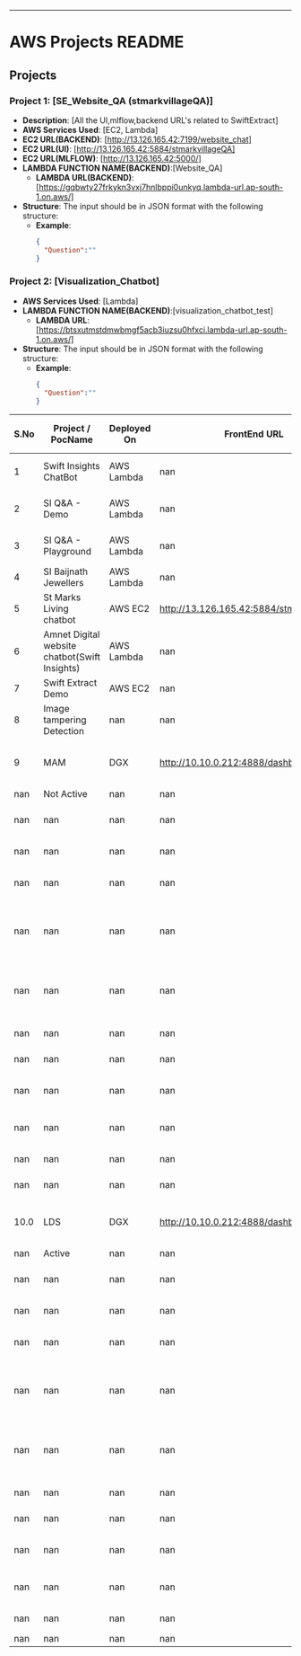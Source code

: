 ---
# AWS Projects README

## Projects

### Project 1: [SE_Website_QA (stmarkvillageQA)]
- **Description**: [All the UI,mlflow,backend URL's related to SwiftExtract]
- **AWS Services Used**: [EC2, Lambda]
- **EC2 URL(BACKEND)**: [http://13.126.165.42:7199/website_chat]
- **EC2 URL(UI)**: [http://13.126.165.42:5884/stmarkvillageQA]
- **EC2 URL(MLFLOW)**: [http://13.126.165.42:5000/]
- **LAMBDA FUNCTION NAME(BACKEND)**:[Website_QA]
  - **LAMBDA URL(BACKEND)**: [https://gqbwty27frkykn3vxj7hnlbppi0unkyq.lambda-url.ap-south-1.on.aws/]
- **Structure**: The input should be in JSON format with the following structure:
  - **Example**:
    ```json
    {
      "Question":""
    }
    ```

### Project 2: [Visualization_Chatbot] 
- **AWS Services Used**: [Lambda]
- **LAMBDA FUNCTION NAME(BACKEND)**:[visualization_chatbot_test]
  - **LAMBDA URL**: [https://btsxutmstdmwbmgf5acb3iuzsu0hfxci.lambda-url.ap-south-1.on.aws/]
- **Structure**: The input should be in JSON format with the following structure:
  - **Example**:
    ```json
    {
      "Question":""
    }
    ```


| S.No | Project / PocName | Deployed On | FrontEnd URL | Description | BackEnd URL | MLFLOW URL | Status | OpenSource/ 3rd Party API | Remarks |
| --- | --- | --- | --- | --- | --- | --- | --- | --- | --- |
| 1 | Swift Insights ChatBot | AWS Lambda | nan | nan | https://st2rqlvrnub57t52ahnze5sn3y0mqnlh.lambda-url.ap-south-1.on.aws/ | nan | Active | OPENAI - GPT 3.5 Turbo | nan |
| 2 | SI Q&A - Demo | AWS Lambda | nan | nan | https://btsxutmstdmwbmgf5acb3iuzsu0hfxci.lambda-url.ap-south-1.on.aws/ | http://43.204.54.237:8081/ | Active | OPENAI - GPT 3.5 Turbo | used in newdevapp.swiftinsights.ai |
| 3 | SI Q&A - Playground | AWS Lambda | nan | nan | https://iejf46tynfiuydxbhw5iifvs340jnwbm.lambda-url.ap-south-1.on.aws/ | http://43.204.54.237:8081/ | Active | OPENAI - GPT 3.5 Turbo | used in dsapp.swiftinsights.ai |
| 4 | SI Baijnath Jewellers | AWS Lambda | nan | nan | nan | nan | nan | nan | nan |
| 5 | St Marks Living chatbot | AWS EC2 | http://13.126.165.42:5884/stmarkvillageQA | nan | http://13.126.165.42:7199/website_chat | http://13.126.165.42:5000/ | Not Active | nan | on demand |
| 6 | Amnet Digital website chatbot(Swift Insights) | AWS Lambda | nan | nan | https://4vo6otqcd6qgqrpkl6pig6rmxe0vnxik.lambda-url.ap-south-1.on.aws/ | nan | Active | Runpod | used in www.swiftinsights.ai/ |
| 7 | Swift Extract Demo | AWS EC2 | nan | nan | nan | nan | nan | nan | nan |
| 8 | Image tampering Detection | nan | nan | nan | nan | nan | nan | nan | nan |
| 9 | MAM | DGX | http://10.10.0.212:4888/dashboard | Downscale input video resolution to 416*416 | http://10.10.0.212:6996/get_video/
 | nan | Not Active | nan | nan |
| nan | nan | nan | nan | Product and background detection | http://10.10.0.212:8006/infer | nan | Not Active | nan | nan |
| nan | nan | nan | nan | Athlete detection  | http://10.10.0.212:8099/get_faces/ | nan | Not Active | nan | nan |
| nan | nan | nan | nan | Display People present in Image DB | http://10.10.0.212:8222/get_img_db/ | nan | Not Active | nan | nan |
| nan | nan | nan | nan | Add person image to screen  and verify input images | http://10.10.0.212:8199/get_face_bbox/ | nan | Not Active | nan | nan |
| nan | nan | nan | nan | Match the input images with existing image db and store to db | http://10.10.0.212:8024/verify_store/ | nan | Not Active | nan | nan |
| nan | nan | nan | nan | Delete face in db | http://10.10.0.212:8979/del_face/ | nan | Not Active | nan | nan |
| nan | nan | nan | nan | Video Summarization | http://10.10.0.212:8005/process_video/ | nan | Not Active | nan | nan |
| nan | nan | nan | nan | Club responses from all apis | http://10.10.0.212:9022/club_responses/ | nan | Not Active | nan | nan |
| nan | nan | nan | nan | Update new videos meta data | http://10.10.0.212:8520/update_db/ | nan | Not Active | nan | nan |
| nan | nan | nan | nan | View videos meta info | http://10.10.0.212:8963/get_view_details/ | nan | Not Active | nan | nan |
| nan | nan | nan | nan | Remove cache | http://10.10.0.212:9696/remove_cache/ | nan | Not Active | nan | nan |
| 10.0 | LDS | DGX | http://10.10.0.212:4888/dashboard | Downscale input video resolution to 416*416 | http://10.10.0.212:6996/get_video/
 | nan | Active | nan | nan |
| nan | nan | nan | nan | Product and background detection | http://10.10.0.212:8006/infer | nan | Active | nan | nan |
| nan | nan | nan | nan | Athlete detection  | http://10.10.0.212:8099/get_faces/ | nan | Active | nan | nan |
| nan | nan | nan | nan | Display People present in Image DB | http://10.10.0.212:8222/get_img_db/ | nan | Active | nan | nan |
| nan | nan | nan | nan | Add person image to screen  and verify input images | http://10.10.0.212:8199/get_face_bbox/ | nan | Active | nan | nan |
| nan | nan | nan | nan | Match the input images with existing image db and store to db | http://10.10.0.212:8024/verify_store/ | nan | Active | nan | nan |
| nan | nan | nan | nan | Delete face in db | http://10.10.0.212:8979/del_face/ | nan | Active | nan | nan |
| nan | nan | nan | nan | Video Summarization | http://10.10.0.212:8005/process_video/ | nan | Active | nan | nan |
| nan | nan | nan | nan | Club responses from all apis | http://10.10.0.212:9022/club_responses/ | nan | Active | nan | nan |
| nan | nan | nan | nan | Update new videos meta data | http://10.10.0.212:8520/update_db/ | nan | Active | nan | nan |
| nan | nan | nan | nan | View videos meta info | http://10.10.0.212:8963/get_view_details/ | nan | Active | nan | nan |
| nan | nan | nan | nan | Remove cache | http://10.10.0.212:9696/remove_cache/ | nan | Active | nan | nan |

    

